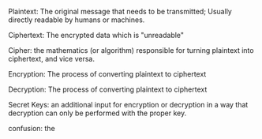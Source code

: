 Plaintext:
The original message that needs to be transmitted; Usually directly readable by humans or machines.

Ciphertext:
The encrypted data which is "unreadable"


Cipher:
the mathematics (or algorithm) responsible for turning plaintext into ciphertext, and vice versa.

Encryption:
The process of converting plaintext to ciphertext

Decryption:
The process of converting plaintext to ciphertext

Secret Keys:
an additional input for encryption or decryption in a way that decryption can only be performed with the proper key.


confusion:
the 